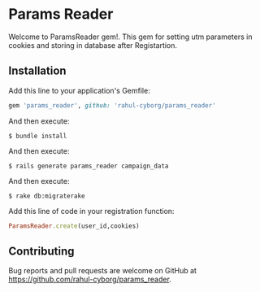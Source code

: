 # Params Reader

Welcome to ParamsReader gem!. This gem for setting utm parameters in cookies and storing in database after Registartion.


## Installation

Add this line to your application's Gemfile:

```ruby
gem 'params_reader', github: 'rahul-cyborg/params_reader'
```

And then execute:

    $ bundle install

And then execute:

    $ rails generate params_reader campaign_data

And then execute:

    $ rake db:migraterake

Add this line of code in your registration function:

```ruby
ParamsReader.create(user_id,cookies)
```

## Contributing

Bug reports and pull requests are welcome on GitHub at https://github.com/rahul-cyborg/params_reader.

